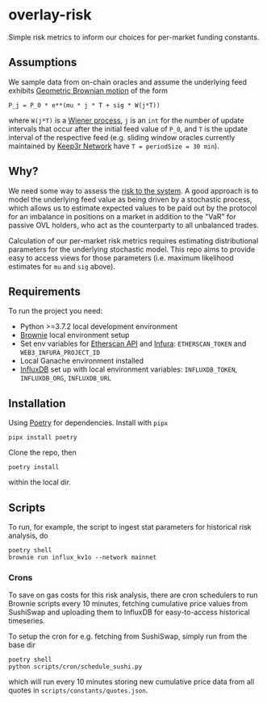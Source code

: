 # overlay-risk

Simple risk metrics to inform our choices for per-market funding constants.


## Assumptions

We sample data from on-chain oracles and assume the underlying feed exhibits [Geometric Brownian motion](https://en.wikipedia.org/wiki/Geometric_Brownian_motion) of the form

```
P_j = P_0 * e**(mu * j * T + sig * W(j*T))
```

where `W(j*T)` is a [Wiener process](https://en.wikipedia.org/wiki/Wiener_process), `j` is an `int` for the number of update intervals that occur after the initial feed value of `P_0`, and `T` is the update interval of the respective feed (e.g. sliding window oracles currently maintained by [Keep3r Network](https://github.com/keep3r-network/keep3r.network) have `T = periodSize = 30 min`).


## Why?

We need some way to assess the [risk to the system](https://oips.overlay.market/notes/note-4). A good approach is to model the underlying feed value as being driven by a stochastic process, which allows us to estimate expected values to be paid out by the protocol for an imbalance in positions on a market in addition to the "VaR" for passive OVL holders, who act as the counterparty to all unbalanced trades.

Calculation of our per-market risk metrics requires estimating distributional parameters for the underlying stochastic model. This repo aims to provide easy to access views for those parameters (i.e. maximum likelihood estimates for `mu` and `sig` above).


## Requirements

To run the project you need:

- Python >=3.7.2 local development environment
- [Brownie](https://github.com/eth-brownie/brownie) local environment setup
- Set env variables for [Etherscan API](https://etherscan.io/apis) and [Infura](https://eth-brownie.readthedocs.io/en/stable/network-management.html?highlight=infura%20environment#using-infura): `ETHERSCAN_TOKEN` and `WEB3_INFURA_PROJECT_ID`
- Local Ganache environment installed
- [InfluxDB](https://www.influxdata.com/) set up with local environment variables: `INFLUXDB_TOKEN`, `INFLUXDB_ORG`, `INFLUXDB_URL`


## Installation

Using [Poetry](https://github.com/python-poetry/poetry) for dependencies. Install with `pipx`

```
pipx install poetry
```

Clone the repo, then

```
poetry install
```

within the local dir.


## Scripts

To run, for example, the script to ingest stat parameters for historical risk analysis, do

```
poetry shell
brownie run influx_kv1o --network mainnet
```

### Crons

To save on gas costs for this risk analysis, there are cron schedulers to run Brownie scripts every 10 minutes, fetching cumulative price values from SushiSwap and uploading them to InfluxDB for easy-to-access historical timeseries.

To setup the cron for e.g. fetching from SushiSwap, simply run from the base dir

```
poetry shell
python scripts/cron/schedule_sushi.py
```

which will run every 10 minutes storing new cumulative price data from all quotes in `scripts/constants/quotes.json`.
